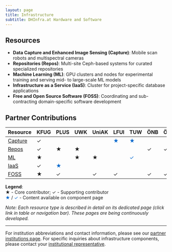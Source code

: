```yaml
---
layout: page
title: Infrastructure
subtitle: DHInfra.at Hardware and Software
---
```


## Resources

- **Data Capture and Enhanced Image Sensing (Capture)**: Mobile scan robots and multispectral cameras
- **Repositories (Repos)**: Multi-site Ceph-based systems for curated specialized repositories
- **Machine Learning (ML)**: GPU clusters and nodes for experimental training and serving mid- to large-scale ML models
- **Infrastructure as a Service (IaaS)**: Cluster for project-specific database applications
- **Free and Open Source Software (FOSS)**: Coordinating and sub-contracting domain-specific software development


## Partner Contributions

| Resource | KFUG | PLUS | UWK | UniAK | LFUI | TUW | ÖNB | ÖAW | UniVie |
|------|------|------|-----|--------|-----|-----|-----|-----|--------|
| [Capture](/capture) | ✓ | | | | <span style="color: #0066cc">★</span> | <span style="color: #0066cc">★</span> | | | |
| [Repos](/repos) | ✓ | ★ | ★ | | | | ✓ | ✓ | |
| [ML](/ml) | ★ |  | ★ | ★ | | <span style="color: #0066cc">✓</span> |  | | |
| [IaaS](/iaas) | ✓ | <span style="color: #0066cc">★</span> | | | | | | | |
| [FOSS](/foss) | ★ | ✓ |  | ✓ | ✓ |  | ✓ | ✓ | ✓ |

**Legend**:  
★ - Core contributor; ✓ - Supporting contributor  
<span style="color: #0066cc">★</span> / <span style="color: #0066cc">✓</span> - Content available on component page



_Note: Each resource type is described in detail on its dedicated page (click link in table or navigation bar). These pages are being continuously developed._

---

For institution abbreviations and contact information, please see our [partner institutions page](/partners). For specific inquiries about infrastructure components, please contact your [institutional representative](/partners).

